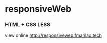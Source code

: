 <H1> responsiveWeb </H1>

<H3>HTML + CSS LESS </H3>

view online http://responsiveweb.fmarilao.tech
